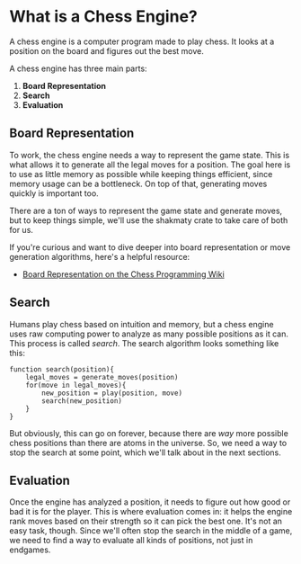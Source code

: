 # What is a Chess Engine?

A chess engine is a computer program made to play chess. It looks at a position on the board and figures out the best move.

A chess engine has three main parts:

1. **Board Representation**
2. **Search**
3. **Evaluation**

## Board Representation

To work, the chess engine needs a way to represent the game state. This is what allows it to generate all the legal moves for a position. The goal here is to use as little memory as possible while keeping things efficient, since memory usage can be a bottleneck. On top of that, generating moves quickly is important too.

There are a ton of ways to represent the game state and generate moves, but to keep things simple, we'll use the shakmaty crate to take care of both for us.

If you're curious and want to dive deeper into board representation or move generation algorithms, here's a helpful resource:

- [Board Representation on the Chess Programming Wiki](https://www.chessprogramming.org/Board_Representation)

## Search

Humans play chess based on intuition and memory, but a chess engine uses raw computing power to analyze as many possible positions as it can. This process is called *search*. The search algorithm looks something like this:

```pseudo
function search(position){
    legal_moves = generate_moves(position)
    for(move in legal_moves){
        new_position = play(position, move)
        search(new_position)
    }
}
```

But obviously, this can go on forever, because there are *way* more possible chess positions than there are atoms in the universe. So, we need a way to stop the search at some point, which we'll talk about in the next sections.

## Evaluation

Once the engine has analyzed a position, it needs to figure out how good or bad it is for the player. This is where evaluation comes in: it helps the engine rank moves based on their strength so it can pick the best one. It's not an easy task, though. Since we'll often stop the search in the middle of a game, we need to find a way to evaluate all kinds of positions, not just in endgames.

